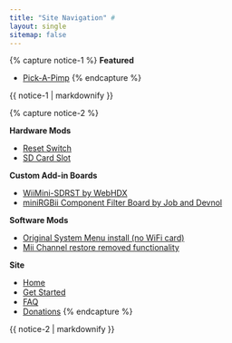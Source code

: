 ```yaml
---
title: "Site Navigation" #
layout: single
sitemap: false
---
```

<!--![WiiTutorials](/images/WiiTutorials.jpg) TODO: Add Wiini image-->

{% capture notice-1 %}
**Featured**

+ [Pick-A-Pimp](pick-a-pimp)
{% endcapture %}
<div class="notice--info">{{ notice-1 | markdownify }}</div>

{% capture notice-2 %}

**Hardware Mods**
+ [Reset Switch](reset)
+ [SD Card Slot](sdcard)

**Custom Add-in Boards**
+ [WiiMini-SDRST by WebHDX](sdrst)
+ [miniRGBii Component Filter Board by Job and Devnol](miniRGBii)

**Software Mods**
+ [Original System Menu install (no WiFi card)](sminstall-nowifi)
+ [Mii Channel restore removed functionality](mii-upgrade)

**Site**
+ [Home](/)
+ [Get Started](get-started)
+ [FAQ](faq)
+ [Donations](donations)
{% endcapture %}
<div class="notice--primary">{{ notice-2 | markdownify }}</div>

